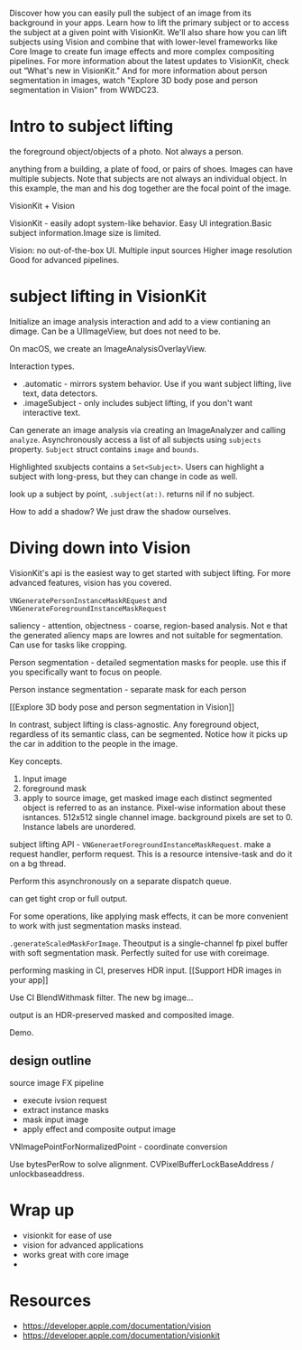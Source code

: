 Discover how you can easily pull the subject of an image from its background in your apps. Learn how to lift the primary subject or to access the subject at a given point with VisionKit. We'll also share how you can lift subjects using Vision and combine that with lower-level frameworks like Core Image to create fun image effects and more complex compositing pipelines. For more information about the latest updates to VisionKit, check out “What's new in VisionKit." And for more information about person segmentation in images, watch "Explore 3D body pose and person segmentation in Vision" from WWDC23.

# Intro to subject lifting
the foreground object/objects of a photo.  Not always a person.

anything from a building, a plate of food, or pairs of shoes.  Images can have multiple subjects.  Note that subjects are not always an individual object.  In this example, the man and his dog together are the focal point of the image.

VisionKit + Vision

VisionKit - easily adopt system-like behavior.  Easy UI integration.Basic subject information.Image size is limited.

Vision: no out-of-the-box UI.
Multiple input sources
Higher image resolution
Good for advanced pipelines.

# subject lifting in VisionKit
Initialize an image analysis interaction and add to a view contianing an dimage.  Can be a UIImageView, but does not need to be.

On macOS, we create an ImageAnalysisOverlayView.

Interaction types.  
* .automatic - mirrors system behavior.  Use if you want subject lifting, live text, data detectors.
* .imageSubject - only includes subject lifting, if you don't want interactive text.

Can generate an image analysis via creating an ImageAnalyzer and calling `analyze`.  Asynchronously access a list of all subjects using `subjects` property.  `Subject` struct contains `image` and `bounds`.

Highlighted sxubjects contains a `Set<Subject>`.  Users can highlight a subject with long-press, but they can change in code as well.

look up a subject by point, `.subject(at:)`.  returns nil if no subject.

How to add a shadow?  We just draw the shadow ourselves.

# Diving down into Vision

VisionKit's api is the easiest way to get started with subject lifting.  For more advanced features, vision has you covered.

`VNGeneratePersonInstanceMaskREquest` and `VNGenerateForegroundInstanceMaskRequest`

saliency - attention, objectness - coarse, region-based analysis.  Not e that the generated aliency maps are lowres and not suitable for segmentation.  Can use for tasks like cropping.

Person segmentation - detailed segmentation masks for people.  use this if you specifically want to focus on people.

Person instance segmentation - separate mask for each person

[[Explore 3D body pose and person segmentation in Vision]]

In contrast, subject lifting is class-agnostic.  Any foreground object, regardless of its semantic class, can be segmented.  Notice how it picks up the car in addition to the people in the image.

Key concepts.
1.  Input image
2. foreground mask
3. apply to source image, get masked image
each distinct segmented object is referred to as an instance.  Pixel-wise information about these isntances.
512x512 single channel image.  background pixels are set to 0.  Instance labels are unordered.

subject lifting API - `VNGeneraetForegroundInstanceMaskRequest`.  make a request handler, perform request.  This is a resource intensive-task and do it on a bg thread.

Perform this asynchronously on a separate dispatch queue.

can get tight crop or full output.

For some operations, like applying mask effects, it can be more convenient to work with just segmentation masks instead.

`.generateScaledMaskForImage`.  Theoutput is a single-channel fp pixel buffer with soft segmentation mask.  Perfectly suited for use with coreimage.

performing masking in CI, preserves HDR input.  [[Support HDR images in your app]]

Use CI BlendWithmask filter.  The new bg image...

output is an HDR-preserved masked and composited image.

Demo.

## design outline
source image
FX pipeline
* execute ivsion request
* extract instance masks
* mask input image
* apply effect and composite
output image

VNImagePointForNormalizedPoint - coordinate conversion

Use bytesPerRow to solve alignment.  CVPixelBufferLockBaseAddress / unlockbaseaddress.

# Wrap up
* visionkit for ease of use
* vision for advanced applications
* works great with core image
* 


# Resources
* https://developer.apple.com/documentation/vision
* https://developer.apple.com/documentation/visionkit

